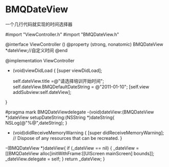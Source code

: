 # BMQDateView
一个几行代码就实现的时间选择器

#import "ViewController.h"
#import "BMQDateView.h"

@interface ViewController ()<BMQDateViewDelegate>
@property (strong, nonatomic) BMQDateView *dateView;//自定义时间
@end

@implementation ViewController

- (void)viewDidLoad {
    [super viewDidLoad];
    
    self.dateView.title =@"请选择培训开始时间";
    self.dateView.BMQDefaultDateString = @"2011-01-10";
    [self.view addSubview:self.dateView];
    
}


#pragma mark BMQDateViewdelegate
-(void)dateView:(BMQDateView *)dateView setupDateString:(NSString *)dateString{
    NSLog(@"%@",dateString);
}

- (void)didReceiveMemoryWarning {
    [super didReceiveMemoryWarning];
    // Dispose of any resources that can be recreated.
}

-(BMQDateView *)dateView{
    if (_dateView == nil) {
        _dateView = [[BMQDateView alloc]initWithFrame:[[UIScreen mainScreen] bounds]];
        _dateView.delegate = self;
    }
    return _dateView;
}

